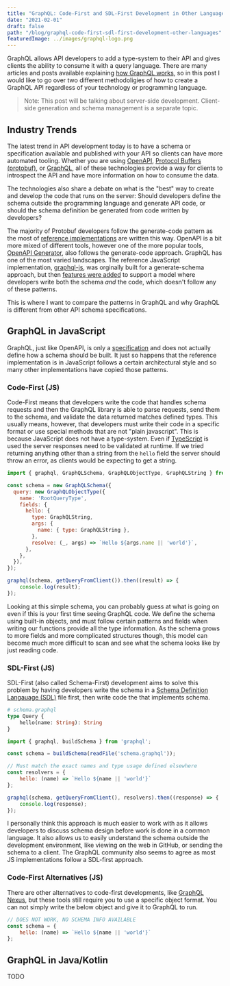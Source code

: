```yaml
---
title: "GraphQL: Code-First and SDL-First Development in Other Languages"
date: "2021-02-01"
draft: false
path: "/blog/graphql-code-first-sdl-first-development-other-languages"
featuredImage: ../images/graphql-logo.png
---
```


GraphQL allows API developers to add a type-system to their API and gives clients the ability to consume it with a query language.
There are many articles and posts available explaining [how GraphQL works](https://graphql.org/learn/), so in this post I would like to go over two different methodoligies of how to create a GraphQL API regardless of your technology or programming language.

> Note: This post will be talking about server-side development.
> Client-side generation and schema management is a separate topic.

## Industry Trends
The latest trend in API development today is to have a schema or specification available and published with your API so clients can have more automated tooling. Whether you are using [OpenAPI](https://www.openapis.org/), [Protocol Buffers (protobuf)](https://developers.google.com/protocol-buffers), or [GraphQL](https://graphql.org/),
all of these technologies provide a way for clients to introspect the API and have more information on how to consume the data.

The technologies also share a debate on what is the "best" way to create and develop the code that runs on the server:
Should developers define the schema outside the programming language and generate API code, or should the schema definition be generated from code written by developers?

The majority of Protobuf developers follow the generate-code pattern as the most of [reference implementations](https://developers.google.com/protocol-buffers/docs/reference/overview) are written this way.
OpenAPI is a bit more mixed of different tools, however one of the more popular tools, [OpenAPI Generator](https://openapi-generator.tech/), also follows the generate-code approach.
GraphQL has one of the most varied landscapes. The reference JavaScript implementation, [graphql-js](https://github.com/graphql/graphql-js), was orginally built for a generate-schema approach,
but then [features were added](https://github.com/graphql/graphql-js/releases/tag/0.1.7) to support a model where developers write both the schema *and* the code, which doesn't follow any of these patterns.

This is where I want to compare the patterns in GraphQL and why GraphQL is different from other API schema specifications.

## GraphQL in JavaScript
GraphQL, just like OpenAPI, is only a [specification](https://spec.graphql.org/) and does not actually define how a schema should be built.
It just so happens that the reference implementation is in JavaScript follows a certain architectural style and so many other implementations have copied those patterns.

### Code-First (JS)
Code-First means that developers write the code that handles schema requests and then the GraphQL library is able to parse requests, send them to the schema, and validate the data returned matches defined types.
This usually means, however, that developers must write their code in a specific format or use special methods that are not "plain javascript".
This is because JavaScript does not have a type-system. Even if [TypeScript](https://www.typescriptlang.org/) is used the server responses need to be validated at runtime.
If we tried returning anything other than a string from the `hello` field the server should throw an error, as clients would be expecting to get a string.

```javascript
import { graphql, GraphQLSchema, GraphQLObjectType, GraphQLString } from 'graphql';

const schema = new GraphQLSchema({
  query: new GraphQLObjectType({
    name: 'RootQueryType',
    fields: {
      hello: {
        type: GraphQLString,
        args: {
          name: { type: GraphQLString },
        },
        resolve: (_, args) => `Hello ${args.name || 'world'}`,
      },
    },
  }),
});

graphql(schema, getQueryFromClient()).then((result) => {
    console.log(result);
});
```

Looking at this simple schema, you can probably guess at what is going on even if this is your first time seeing GraphQL code.
We define the schema using built-in objects, and must follow certain patterns and fields when writing our functions provide all the type information.
As the schema grows to more fields and more complicated structures though, this model can become much more difficult to scan and
see what the schema looks like by just reading code.

### SDL-First (JS)
SDL-First (also called Schema-First) development aims to solve this problem by having developers write the schema in a
[Schema Definition Langauage (SDL)](https://graphql.org/learn/schema/#type-language) file first, then write code the that implements schema.

```graphql
# schema.graphql
type Query {
    hello(name: String): String
}
```

```javascript
import { graphql, buildSchema } from 'graphql';

const schema = buildSchema(readFile('schema.graphql'));

// Must match the exact names and type usage defined elsewhere
const resolvers = {
    hello: (name) => `Hello ${name || 'world'}`
};

graphql(schema, getQueryFromClient(), resolvers).then((response) => {
    console.log(response);
});
```

I personally think this approach is much easier to work with as it allows developers to discuss schema design before work is done in a common language.
It also allows us to easily understand the schema outside the development environment, like viewing on the web in GitHub, or sending the schema to a client.
The GraphQL community also seems to agree as most JS implementations follow a SDL-first approach.

### Code-First Alternatives (JS)
There are other alternatives to code-first developments, like [GraphQL Nexus](https://nexusjs.org/), but these tools still require you to use a specific object format.
You can not simply write the below object and give it to GraphQL to run.

```javascript
// DOES NOT WORK, NO SCHEMA INFO AVAILABLE
const schema = {
    hello: (name) => `Hello ${name || 'world'}`
};
```

## GraphQL in Java/Kotlin

TODO
